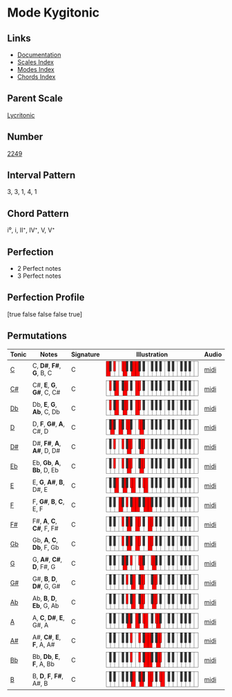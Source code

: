 # Mode Kygitonic

## Links

- [Documentation](index.md)
- [Scales Index](Scales.md)
- [Modes Index](Modes.md)
- [Chords Index](Chords.md)

## Parent Scale

[Lycritonic](ScaleLycritonic.md)

## Number

[2249](https://ianring.com/musictheory/scales/2249)

## Interval Pattern

3, 3, 1, 4, 1

## Chord Pattern

i⁰, i, II⁺, IV⁺, V, V⁺

## Perfection

- 2 Perfect notes
- 3 Perfect notes

## Perfection Profile

[true false false false true]

## Permutations

| Tonic | Notes | Signature | Illustration | Audio |
|-------|-------|-----------|--------------|-------|
| [C](ModeCNaturalKygitonic.md) | C, **D#**, **F#**, **G**, B, C | C | ![CNaturalKygitonic](ModeCNaturalKygitonic.png) | [midi](https://github.com/edipermadi/music/blob/main/docs/ModeCNaturalKygitonic.mid?raw=true) |
| [C#](ModeCSharpKygitonic.md) | C#, **E**, **G**, **G#**, C, C# | C | ![CSharpKygitonic](ModeCSharpKygitonic.png) | [midi](https://github.com/edipermadi/music/blob/main/docs/ModeCSharpKygitonic.mid?raw=true) |
| [Db](ModeDFlatKygitonic.md) | Db, **E**, **G**, **Ab**, C, Db | C | ![DFlatKygitonic](ModeDFlatKygitonic.png) | [midi](https://github.com/edipermadi/music/blob/main/docs/ModeDFlatKygitonic.mid?raw=true) |
| [D](ModeDNaturalKygitonic.md) | D, **F**, **G#**, **A**, C#, D | C | ![DNaturalKygitonic](ModeDNaturalKygitonic.png) | [midi](https://github.com/edipermadi/music/blob/main/docs/ModeDNaturalKygitonic.mid?raw=true) |
| [D#](ModeDSharpKygitonic.md) | D#, **F#**, **A**, **A#**, D, D# | C | ![DSharpKygitonic](ModeDSharpKygitonic.png) | [midi](https://github.com/edipermadi/music/blob/main/docs/ModeDSharpKygitonic.mid?raw=true) |
| [Eb](ModeEFlatKygitonic.md) | Eb, **Gb**, **A**, **Bb**, D, Eb | C | ![EFlatKygitonic](ModeEFlatKygitonic.png) | [midi](https://github.com/edipermadi/music/blob/main/docs/ModeEFlatKygitonic.mid?raw=true) |
| [E](ModeENaturalKygitonic.md) | E, **G**, **A#**, **B**, D#, E | C | ![ENaturalKygitonic](ModeENaturalKygitonic.png) | [midi](https://github.com/edipermadi/music/blob/main/docs/ModeENaturalKygitonic.mid?raw=true) |
| [F](ModeFNaturalKygitonic.md) | F, **G#**, **B**, **C**, E, F | C | ![FNaturalKygitonic](ModeFNaturalKygitonic.png) | [midi](https://github.com/edipermadi/music/blob/main/docs/ModeFNaturalKygitonic.mid?raw=true) |
| [F#](ModeFSharpKygitonic.md) | F#, **A**, **C**, **C#**, F, F# | C | ![FSharpKygitonic](ModeFSharpKygitonic.png) | [midi](https://github.com/edipermadi/music/blob/main/docs/ModeFSharpKygitonic.mid?raw=true) |
| [Gb](ModeGFlatKygitonic.md) | Gb, **A**, **C**, **Db**, F, Gb | C | ![GFlatKygitonic](ModeGFlatKygitonic.png) | [midi](https://github.com/edipermadi/music/blob/main/docs/ModeGFlatKygitonic.mid?raw=true) |
| [G](ModeGNaturalKygitonic.md) | G, **A#**, **C#**, **D**, F#, G | C | ![GNaturalKygitonic](ModeGNaturalKygitonic.png) | [midi](https://github.com/edipermadi/music/blob/main/docs/ModeGNaturalKygitonic.mid?raw=true) |
| [G#](ModeGSharpKygitonic.md) | G#, **B**, **D**, **D#**, G, G# | C | ![GSharpKygitonic](ModeGSharpKygitonic.png) | [midi](https://github.com/edipermadi/music/blob/main/docs/ModeGSharpKygitonic.mid?raw=true) |
| [Ab](ModeAFlatKygitonic.md) | Ab, **B**, **D**, **Eb**, G, Ab | C | ![AFlatKygitonic](ModeAFlatKygitonic.png) | [midi](https://github.com/edipermadi/music/blob/main/docs/ModeAFlatKygitonic.mid?raw=true) |
| [A](ModeANaturalKygitonic.md) | A, **C**, **D#**, **E**, G#, A | C | ![ANaturalKygitonic](ModeANaturalKygitonic.png) | [midi](https://github.com/edipermadi/music/blob/main/docs/ModeANaturalKygitonic.mid?raw=true) |
| [A#](ModeASharpKygitonic.md) | A#, **C#**, **E**, **F**, A, A# | C | ![ASharpKygitonic](ModeASharpKygitonic.png) | [midi](https://github.com/edipermadi/music/blob/main/docs/ModeASharpKygitonic.mid?raw=true) |
| [Bb](ModeBFlatKygitonic.md) | Bb, **Db**, **E**, **F**, A, Bb | C | ![BFlatKygitonic](ModeBFlatKygitonic.png) | [midi](https://github.com/edipermadi/music/blob/main/docs/ModeBFlatKygitonic.mid?raw=true) |
| [B](ModeBNaturalKygitonic.md) | B, **D**, **F**, **F#**, A#, B | C | ![BNaturalKygitonic](ModeBNaturalKygitonic.png) | [midi](https://github.com/edipermadi/music/blob/main/docs/ModeBNaturalKygitonic.mid?raw=true) |

